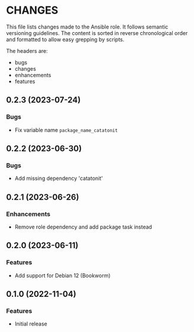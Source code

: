 # CHANGES

This file lists changes made to the Ansible role. It follows semantic versioning
guidelines. The content is sorted in reverse chronological order and formatted
to allow easy grepping by scripts.

The headers are:
- bugs
- changes
- enhancements
- features

## 0.2.3 (2023-07-24)

### Bugs

- Fix variable name `package_name_catatonit`

## 0.2.2 (2023-06-30)

### Bugs

- Add missing dependency 'catatonit'

## 0.2.1 (2023-06-26)

### Enhancements

- Remove role dependency and add package task instead

## 0.2.0 (2023-06-11)

### Features

- Add support for Debian 12 (Bookworm)

## 0.1.0 (2022-11-04)

### Features

- Initial release
